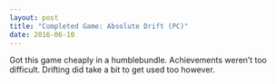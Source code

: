 ```yaml
---
layout: post
title: "Completed Game: Absolute Drift (PC)"
date: 2016-06-10
---
```


Got this game cheaply in a humblebundle.
Achievements weren’t too difficult. Drifting did take a bit to get used too however.